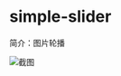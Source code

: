 # simple-slider

简介：图片轮播

![截图](https://img.alicdn.com/tfs/TB1vVvicpOWBuNjy0FiXXXFxVXa-2356-758.png)
